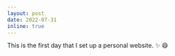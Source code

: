 ```yaml
---
layout: post
date: 2022-07-31
inline: true
---
```


This is the first day that I set up a personal website. :sparkles: :smile:

